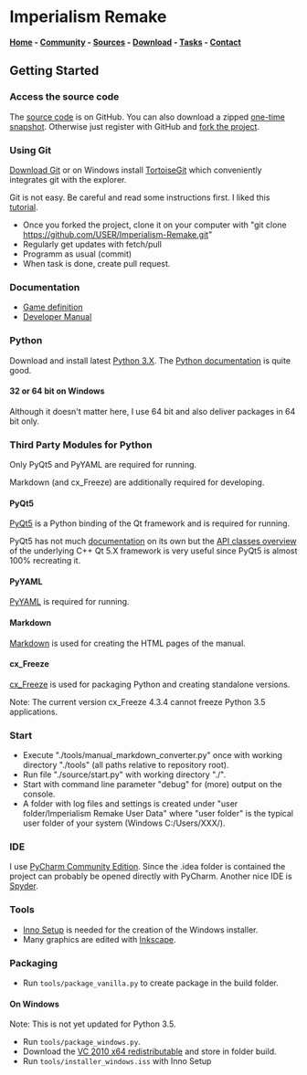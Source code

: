 # Imperialism Remake

**[Home](http://remake.twelvepm.de/) - [Community](http://remake.twelvepm.de/forum/) - [Sources](https://github.com/Trilarion/Imperialism-Remake) - [Download](http://remake.twelvepm.de/home/download/) - [Tasks](http://remake.twelvepm.de/tasks/) - [Contact](http://remake.twelvepm.de/home/contact/)**

## Getting Started

### Access the source code

The [source code](https://github.com/Trilarion/Imperialism-Remake) is on GitHub. You can also download a zipped
[one-time snapshot](https://github.com/Trilarion/imperialism-remake/archive/master.zip). Otherwise just register
with GitHub and [fork the project](https://github.com/Trilarion/imperialism-remake).
	
### Using Git

[Download Git](http://git-scm.com/downloads) or on Windows install [TortoiseGit](https://code.google.com/p/tortoisegit/)
which conveniently integrates git with the explorer.

Git is not easy. Be careful and read some instructions first. I liked this [tutorial](https://www.atlassian.com/git/tutorials/syncing).

- Once you forked the project, clone it on your computer with "git clone https://github.com/USER/Imperialism-Remake.git"
- Regularly get updates with fetch/pull
- Programm as usual (commit)
- When task is done, create pull request.

### Documentation

- [Game definition]()
- [Developer Manual]()

### Python

Download and install latest [Python 3.X](https://www.python.org/downloads/). The [Python documentation](https://docs.python.org/3/) is quite good.

#### 32 or 64 bit on Windows
 
 Although it doesn't matter here, I use 64 bit and also deliver packages in 64 bit only.

### Third Party Modules for Python

Only PyQt5 and PyYAML are required for running.

Markdown (and cx_Freeze) are additionally required for developing.

#### PyQt5

[PyQt5](https://www.riverbankcomputing.com/software/pyqt/download5) is a Python binding of the Qt framework and is required for running.

PyQt5 has not much [documentation](http://pyqt.sourceforge.net/Docs/PyQt5/) on its own but the [API classes overview](http://doc.qt.io/qt-5/classes.html)
of the underlying C++ Qt 5.X framework is very useful since PyQt5 is almost 100% recreating it.  

#### PyYAML

[PyYAML](http://pyyaml.org/wiki/PyYAML) is required for running.

#### Markdown

[Markdown](https://pypi.python.org/pypi/Markdown) is used for creating the HTML pages of the manual.  

#### cx_Freeze

[cx_Freeze](http://cx-freeze.sourceforge.net/) is used for packaging Python and creating standalone versions.

Note: The current version cx_Freeze 4.3.4 cannot freeze Python 3.5 applications.

### Start

- Execute "./tools/manual_markdown_converter.py" once with working directory "./tools" (all paths relative to repository root).
- Run file "./source/start.py" with working directory "./".
- Start with command line parameter "debug" for (more) output on the console.
- A folder with log files and settings is created under "user folder/Imperialism Remake User Data" where "user folder" is the typical user folder of your system (Windows C:/Users/XXX/).

### IDE

I use [PyCharm Community Edition](http://www.jetbrains.com/pycharm/download/). Since the .idea folder is contained the project
can probably be opened directly with PyCharm. Another nice IDE is [Spyder](https://code.google.com/p/spyderlib/).

### Tools

- [Inno Setup](http://www.jrsoftware.org/isinfo.php) is needed for the creation of the Windows installer.
- Many graphics are edited with [Inkscape](http://www.inkscape.org/en/).

### Packaging

- Run `tools/package_vanilla.py` to create package in the build folder.

#### On Windows

Note: This is not yet updated for Python 3.5.

- Run `tools/package_windows.py`.
- Download the [VC 2010 x64 redistributable](http://www.microsoft.com/en-us/download/details.aspx?id=13523) and store in folder build.
- Run `tools/installer_windows.iss` with Inno Setup 